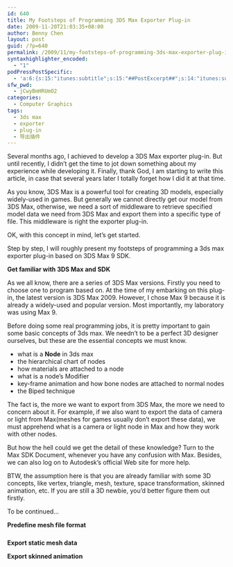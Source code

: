 ```yaml
---
id: 640
title: My Footsteps of Programming 3DS Max Exporter Plug-in
date: 2009-11-20T21:03:35+08:00
author: Benny Chen
layout: post
guid: /?p=640
permalink: /2009/11/my-footsteps-of-programming-3ds-max-exporter-plug-in/
syntaxhighlighter_encoded:
  - "1"
podPressPostSpecific:
  - 'a:6:{s:15:"itunes:subtitle";s:15:"##PostExcerpt##";s:14:"itunes:summary";s:15:"##PostExcerpt##";s:15:"itunes:keywords";s:17:"##WordPressCats##";s:13:"itunes:author";s:10:"##Global##";s:15:"itunes:explicit";s:2:"No";s:12:"itunes:block";s:2:"No";}'
sfw_pwd:
  - jCwyBmHRUmO2
categories:
  - Computer Graphics
tags:
  - 3ds max
  - exporter
  - plug-in
  - 导出插件
---
```

Several months ago, I achieved to develop a 3DS Max exporter plug-in. But until recently, I didn’t get the time to jot down something about my experience while developing it. Finally, thank God, I am starting to write this article, in case that several years later I totally forget how I did it at that time.

As you know, 3DS Max is a powerful tool for creating 3D models, especially widely-used in games. But generally we cannot directly get our model from 3DS Max, otherwise, we need a sort of middleware to retrieve specified model data we need from 3DS Max and export them into a specific type of file. This middleware is right the exporter plug-in.

OK, with this concept in mind, let’s get started.

Step by step, I will roughly present my footsteps of programming a 3ds max exporter plug-in based on 3DS Max 9 SDK. 

**Get familiar with 3DS Max and SDK**

As we all know, there are a series of 3DS Max versions. Firstly you need to choose one to program based on. At the time of my embarking on this plug-in, the latest version is 3DS Max 2009. However, I chose Max 9 because it is already a widely-used and popular version. Most importantly, my laboratory was using Max 9.

Before doing some real programming jobs, it is pretty important to gain some basic concepts of 3ds max. We needn’t to be a perfect 3D designer ourselves, but these are the essential concepts we must know. 

  * what is a **Node** in 3ds max 
  * the hierarchical chart of nodes 
  * how materials are attached to a node 
  * what is a node’s Modifier 
  * key-frame animation and how bone nodes are attached to normal nodes 
  * the Biped technique

The fact is, the more we want to export from 3DS Max, the more we need to concern about it. For example, if we also want to export the data of camera or light from Max(meshes for games usually don’t export these data), we must apprehend what is a camera or light node in Max and how they work with other nodes.

But how the hell could we get the detail of these knowledge? Turn to the Max SDK Document, whenever you have any confusion with Max. Besides, we can also log on to Autodesk’s official Web site for more help.

BTW, the assumption here is that you are already familiar with some 3D concepts, like vertex, triangle, mesh, texture, space transformation, skinned animation, etc. If you are still a 3D newbie, you’d better figure them out firstly.

To be continued…

**Predefine mesh file format**

##### 

**Export static mesh data**

**Export skinned animation**